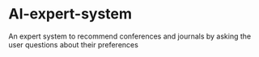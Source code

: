 # AI-expert-system
An expert system to recommend conferences and journals by asking the user questions about their preferences
